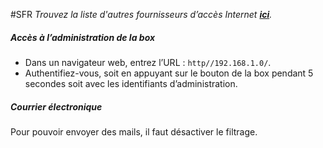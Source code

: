 #SFR
*Trouvez la liste d'autres fournisseurs d’accès Internet **[ici](/isp_fr)**.*
##### Accès à l’administration de la box
* Dans un navigateur web, entrez l’URL : ```http//192.168.1.0/```.
* Authentifiez-vous, soit en appuyant sur le bouton de la box pendant 5 secondes soit avec les identifiants d’administration.

##### Courrier électronique
Pour pouvoir envoyer des mails, il faut désactiver le filtrage.